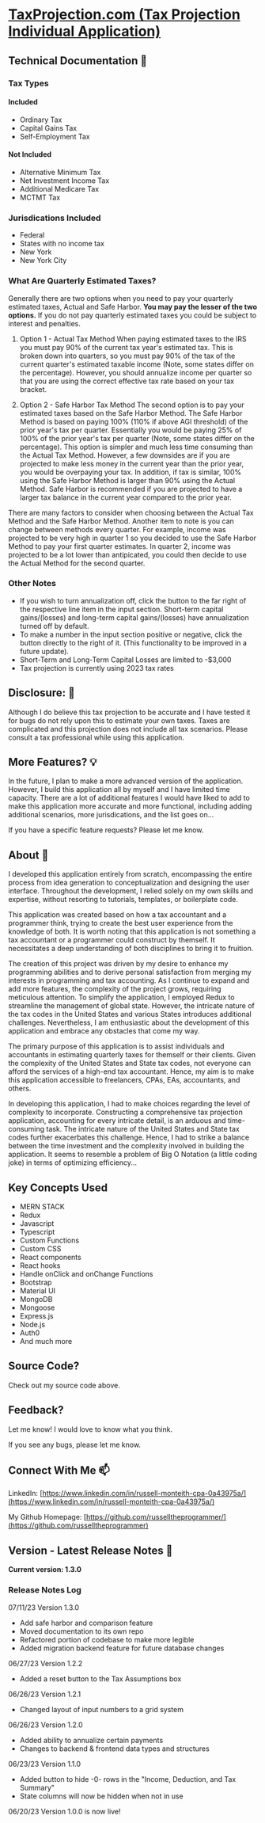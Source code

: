# [TaxProjection.com (Tax Projection Individual Application)](https://taxprojection.com)

## Technical Documentation :memo:

### Tax Types

#### Included

+ Ordinary Tax
+ Capital Gains Tax
+ Self-Employment Tax

#### Not Included

+ Alternative Minimum Tax
+ Net Investment Income Tax
+ Additional Medicare Tax
+ MCTMT Tax

### Jurisdications Included

+ Federal
+ States with no income tax
+ New York
+ New York City


### What Are Quarterly Estimated Taxes?

Generally there are two options when you need to pay your quarterly estimated taxes, Actual and Safe Harbor. **You may pay the lesser of the two options.** If you do not pay quarterly estimated taxes you could be subject to interest and penalties.

1. Option 1 - Actual Tax Method
When paying estimated taxes to the IRS you must pay 90% of the current tax year's estimated tax. This is broken down into quarters, so you must pay 90% of the tax of the current
quarter's estimated taxable income (Note, some states differ on the percentage). However, you should annualize income per quarter so that you are using the correct effective tax rate based on your tax bracket.

2. Option 2 - Safe Harbor Tax Method
The second option is to pay your estimated taxes based on the Safe Harbor Method. The Safe Harbor Method is based on paying 100% (110% if above AGI threshold) of the prior year's tax per quarter. Essentially you would be paying 25% of 100% of the prior year's tax per quarter (Note, some states differ on the percentage). This option is simpler and much less time consuming than the Actual Tax Method. However, a few downsides are if you are projected to make less money in the current year than the prior year, you would be overpaying your tax. In addition, if tax is similar, 100% using the Safe Harbor Method is larger than 90% using the Actual Method. Safe Harbor is recommended if you are projected to have a larger tax balance in the current year compared to the prior year.

There are many factors to consider when choosing between the Actual Tax Method and the Safe Harbor Method. Another item to note is you can change between methods every quarter. For example, income was projected to be very high in quarter 1 so you decided to use the Safe Harbor Method to pay your first quarter estimates. In quarter 2, income was projected to be a lot lower than antipicated, you could then decide to use the Actual Method for the second quarter.

### Other Notes

+ If you wish to turn annualization off, click the button to the far right of the respective line item in the input section. Short-term capital gains/(losses) and long-term capital gains/(losses) have annualization turned off by default.
+ To make a number in the input section positive or negative, click the button directly to the right of it. (This functionality to be improved in a future update).
+ Short-Term and Long-Term Capital Losses are limited to -$3,000
+ Tax projection is currently using 2023 tax rates


## Disclosure: :rotating_light:

Although I do believe this tax projection to be accurate and I have tested it for bugs do not rely upon this to estimate your own taxes. Taxes are complicated and this projection does not include all tax scenarios. Please consult a tax professional while using this application.

## More Features? :bulb:

In the future, I plan to make a more advanced version of the application. However, I build this application all by myself and I have limited time capacity. There are a lot of additional features I would have liked to add to make this application more accurate and more functional, including adding additional scenarios, more jurisdications, and the list goes on...

If you have a specific feature requests? Please let me know.

## About :mega:

I developed this application entirely from scratch, encompassing the entire process from idea generation to conceptualization and designing the user interface. Throughout the development, I relied solely on my own skills and expertise, without resorting to tutorials, templates, or boilerplate code.

This application was created based on how a tax accountant and a programmer think, trying to create the best user experience from the knowledge of both. It is worth noting that this application is not something a tax accountant or a programmer could construct by themself. It necessitates a deep understanding of both disciplines to bring it to fruition.

The creation of this project was driven by my desire to enhance my programming abilities and to derive personal satisfaction from merging my interests in programming and tax accounting. As I continue to expand and add more features, the complexity of the project grows, requiring meticulous attention. To simplify the application, I employed Redux to streamline the management of global state. However, the intricate nature of the tax codes in the United States and various States introduces additional challenges. Nevertheless, I am enthusiastic about the development of this application and embrace any obstacles that come my way.

The primary purpose of this application is to assist individuals and accountants in estimating quarterly taxes for themself or their clients. Given the complexity of the United States and State tax codes, not everyone can afford the services of a high-end tax accountant. Hence, my aim is to make this application accessible to freelancers, CPAs, EAs, accountants, and others.

In developing this application, I had to make choices regarding the level of complexity to incorporate. Constructing a comprehensive tax projection application, accounting for every intricate detail, is an arduous and time-consuming task. The intricate nature of the United States and State tax codes further exacerbates this challenge. Hence, I had to strike a balance between the time investment and the complexity involved in building the application. It seems to resemble a problem of Big O Notation (a little coding joke) in terms of optimizing efficiency...

## Key Concepts Used

+ MERN STACK
+ Redux
+ Javascript
+ Typescript
+ Custom Functions
+ Custom CSS
+ React components
+ React hooks
+ Handle onClick and onChange Functions
+ Bootstrap
+ Material UI
+ MongoDB
+ Mongoose
+ Express.js
+ Node.js
+ Auth0
+ And much more

## Source Code?

Check out my source code above.

## Feedback?

Let me know! I would love to know what you think.

If you see any bugs, please let me know.

## Connect With Me :mailbox:

LinkedIn: [https://www.linkedin.com/in/russell-monteith-cpa-0a43975a/](https://www.linkedin.com/in/russell-monteith-cpa-0a43975a/)

My Github Homepage: [https://github.com/russelltheprogrammer/](https://github.com/russelltheprogrammer)

## Version - Latest Release Notes :rocket:

**Current version: 1.3.0**

### Release Notes Log

07/11/23
Version 1.3.0
+ Add safe harbor and comparison feature
+ Moved documentation to its own repo
+ Refactored portion of codebase to make more legible
+ Added migration backend feature for future database changes

06/27/23
Version 1.2.2
+ Added a reset button to the Tax Assumptions box

06/26/23
Version 1.2.1
+ Changed layout of input numbers to a grid system

06/26/23
Version 1.2.0
+ Added ability to annualize certain payments
+ Changes to backend & frontend data types and structures

06/23/23
Version 1.1.0
+ Added button to hide -0- rows in the "Income, Deduction, and Tax Summary"
+ State columns will now be hidden when not in use

06/20/23
Version 1.0.0 is now live!






